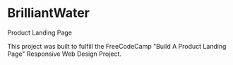 # BrilliantWater
Product Landing Page

This project was built to fulfill the FreeCodeCamp "Build A Product Landing Page" Responsive Web Design Project.
